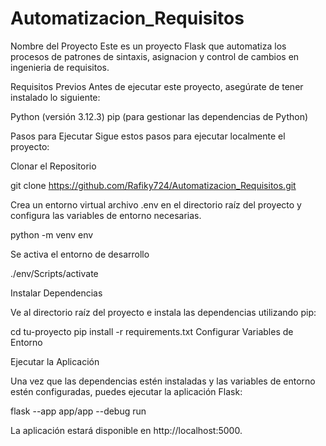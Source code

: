 # Automatizacion_Requisitos

Nombre del Proyecto
Este es un proyecto Flask que automatiza los procesos de patrones de sintaxis, asignacion y control de cambios en ingenieria de requisitos.

Requisitos Previos
Antes de ejecutar este proyecto, asegúrate de tener instalado lo siguiente:

Python (versión 3.12.3)
pip (para gestionar las dependencias de Python)

Pasos para Ejecutar
Sigue estos pasos para ejecutar localmente el proyecto:

Clonar el Repositorio

git clone https://github.com/Rafiky724/Automatizacion_Requisitos.git

Crea un entorno virtual archivo .env en el directorio raíz del proyecto y configura las variables de entorno necesarias.

python -m venv env

Se activa el entorno de desarrollo

./env/Scripts/activate

Instalar Dependencias

Ve al directorio raíz del proyecto e instala las dependencias utilizando pip:

cd tu-proyecto
pip install -r requirements.txt
Configurar Variables de Entorno

Ejecutar la Aplicación

Una vez que las dependencias estén instaladas y las variables de entorno estén configuradas, puedes ejecutar la aplicación Flask:

flask --app app/app --debug run

La aplicación estará disponible en http://localhost:5000.
